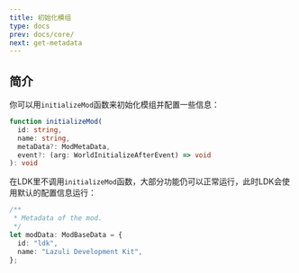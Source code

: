 ```yaml
---
title: 初始化模组
type: docs
prev: docs/core/
next: get-metadata
---
```

## 简介
你可以用`initializeMod`函数来初始化模组并配置一些信息：

~~~ts
function initializeMod(
  id: string,
  name: string,
  metaData?: ModMetaData,
  event?: (arg: WorldInitializeAfterEvent) => void
): void
~~~

在LDK里不调用`initializeMod`函数，大部分功能仍可以正常运行，此时LDK会使用默认的配置信息运行：

~~~ts
/**
 * Metadata of the mod.
 */
let modData: ModBaseData = {
  id: "ldk",
  name: "Lazuli Development Kit",
};
~~~

## 